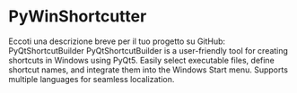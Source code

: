 # PyWinShortcutter
Eccoti una descrizione breve per il tuo progetto su GitHub: PyQtShortcutBuilder  PyQtShortcutBuilder is a user-friendly tool for creating shortcuts in Windows using PyQt5. Easily select executable files, define shortcut names, and integrate them into the Windows Start menu. Supports multiple languages for seamless localization.
